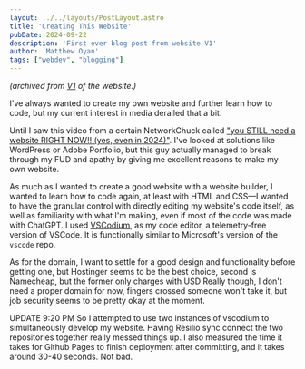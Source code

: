 ```yaml
---
layout: ../../layouts/PostLayout.astro
title: 'Creating This Website'
pubDate: 2024-09-22
description: 'First ever blog post from website V1'
author: 'Matthew Oyan'
tags: ["webdev", "blogging"]
---
```

_(archived from [V1](https://web.archive.org/web/20241005154048/https://sgtlighttree.github.io/mywebsite/) of the website.)_

I've always wanted to create my own website and further learn how to code, but my current interest in media derailed that a bit.

Until I saw this video from a certain NetworkChuck called ["you STILL need a website RIGHT NOW!! (yes, even in 2024)"](https://www.youtube.com/watch?v=EXfFBEuCAr0). I've looked at solutions like WordPress or Adobe Portfolio, but this guy actually managed to break through my FUD and apathy by giving me excellent reasons to make my own website.

As much as I wanted to create a good website with a website builder, I wanted to learn how to code again, at least with HTML and CSS—I wanted to have the granular control with directly editing my website's code itself, as well as familiarity with what I'm making, even if most of the code was made with ChatGPT. I used [VSCodium](https://vscodium.com/), as my code editor, a telemetry-free version of VSCode. It is functionally similar to Microsoft's version of the <code>vscode</code> repo. 

As for the domain, I want to settle for a good design and functionality before getting one, but Hostinger seems to be the best choice, second is Namecheap, but the former only charges with USD Really though, I don't need a proper domain for now, fingers crossed someone won't take it, but job security seems to be pretty okay at the moment.

UPDATE 9:20 PM So I attempted to use two instances of vscodium to simultaneously develop my website. Having Resilio sync connect the two repositories together really messed things up. I also measured the time it takes for Github Pages to finish deployment after committing, and it takes around 30-40 seconds. Not bad.